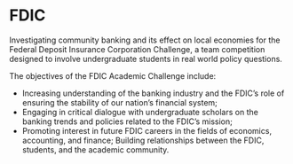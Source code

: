 # FDIC

Investigating community banking and its effect on local economies for the Federal Deposit Insurance Corporation Challenge, a team competition designed to involve undergraduate students in real world policy questions.

The objectives of the FDIC Academic Challenge include:

- Increasing understanding of the banking industry and the FDIC’s role of ensuring the stability of our nation’s financial system;
- Engaging in critical dialogue with undergraduate scholars on the banking trends and policies related to the FDIC’s mission;
- Promoting interest in future FDIC careers in the fields of economics, accounting, and finance;
Building relationships between the FDIC, students, and the academic community.